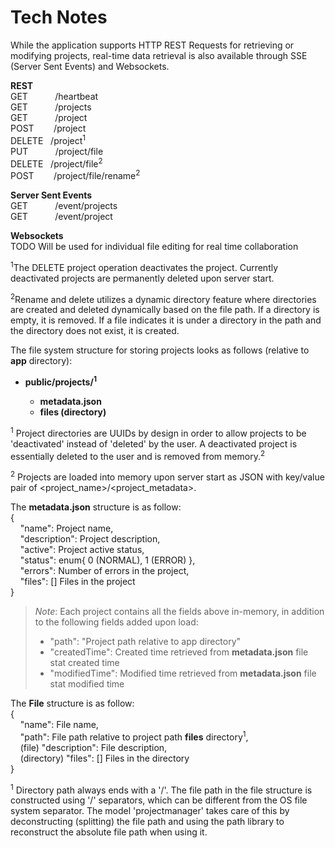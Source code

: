 # Tech Notes

While the application supports HTTP REST Requests for retrieving or modifying projects,
real-time data retrieval is also available through SSE (Server Sent Events) and Websockets.

**REST**  
GET           /heartbeat  
GET           /projects  
GET           /project  
POST        /project  
DELETE   /project<sup>1</sup>  
PUT           /project/file  
DELETE   /project/file<sup>2</sup>    
POST        /project/file/rename<sup>2</sup>  

**Server Sent Events**  
GET           /event/projects  
GET           /event/project  
  
**Websockets**  
TODO Will be used for individual file editing for real time collaboration  
  
<sup>1</sup>The DELETE project operation deactivates the project. Currently deactivated projects are permanently deleted upon server start.  
  
<sup>2</sup>Rename and delete utilizes a dynamic directory feature where directories are created and deleted dynamically based on the file path. 
If a directory is empty, it is removed. If a file indicates it is under a directory in the path and the directory does not exist, it is created.
  
The file system structure for storing projects looks as follows (relative to **app** directory):

- **public/projects/<uuid><sup>1</sup>**

  - **metadata.json**
  - **files (directory)**

<sup>1</sup> Project directories are UUIDs by design in order to allow projects to be 'deactivated' instead of 'deleted' by the user.
A deactivated project is essentially deleted to the user and is removed from memory.<sup>2</sup>

<sup>2</sup> Projects are loaded into memory upon server start as JSON with key/value pair of <project_name>/<project_metadata>.

The **metadata.json** structure is as follow:  
{  
    "name": <String> Project name,  
    "description": <String> Project description,  
    "active": <Boolean> Project active status,  
    "status": <Integer> enum{ 0 (NORMAL), 1 (ERROR) },  
    "errors": <Integer> Number of errors in the project,  
    "files": [<File>] Files in the project  
}

> <em>Note</em>: Each project contains all the fields above in-memory, in addition to the following fields added upon load:
>
> - "path": <String> "Project path relative to app directory"
> - "createdTime":<Date> Created time retrieved from **metadata.json** file stat created time
> - "modifiedTime": <Date> Modified time retrieved from **metadata.json** file stat modified time
  
The **File** structure is as follow:  
{  
    "name": <String> File name,  
    "path": <String> File path relative to project path **files** directory<sup>1</sup>,  
    (file) "description": <String> File description,  
    (directory) "files": [<File>] Files in the directory  
}  
  
<sup>1</sup> Directory path always ends with a '/'. 
  The file path in the file structure is constructed using '/' separators, 
  which can be different from the OS file system separator. The model 'projectmanager'
  takes care of this by deconstructing (splitting) the file path and using the path library
  to reconstruct the absolute file path when using it.